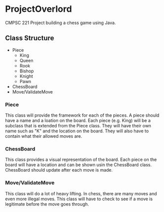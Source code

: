 # ProjectOverlord
CMPSC 221 Project building a chess game using Java.

## Class Structure

* Piece
  * King
  * Queen
  * Rook
  * Bishop
  * Knight
  * Pawn
* ChessBoard
* Move/ValidateMove

### Piece
This class will provide the framework for each of the pieces. A piece should have a name and a loation on the board. Each piece (e.g. King) will be a subclass that is extended from the Piece class. They will have their own name such as "K" and the location on the board. They will also have to contain what their allowed moves are.

### ChessBoard
This class provides a visual representation of the board. Each piece on the board will have a location and can be shown usin the ChessBoard class. ChessBoard should update after each move is made.

### Move/ValidateMove
This class will do a lot of heavy lifting. In chess, there are many moves and even more illegal moves. This class will have to check to see if a move is legitimate before the move goes through.

